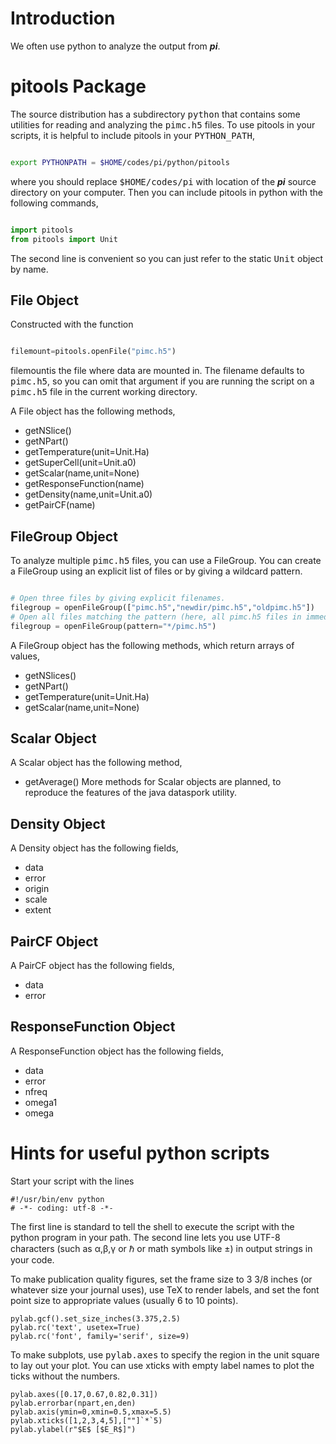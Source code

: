 # Introduction #

We often use python to analyze the output from **_pi_**.


# pitools Package #

The source distribution has a subdirectory <tt>python</tt> that contains some utilities for reading and analyzing the <tt>pimc.h5</tt> files. To use pitools in your scripts, it is helpful to include pitools in your <tt>PYTHON_PATH</tt>,
```sh

export PYTHONPATH = $HOME/codes/pi/python/pitools
```
where you should replace <tt>$HOME/codes/pi</tt> with location of the **_pi_** source directory on your computer.
Then you can include pitools in python with the following commands,
```py

import pitools
from pitools import Unit
```
The second line is convenient so you can just refer to the static <tt>Unit</tt> object by name.

## File Object ##

Constructed with the function
```py

filemount=pitools.openFile("pimc.h5")
```
filemountis the file where data are mounted in. The filename defaults to <tt>pimc.h5</tt>, so you can omit that argument if you are running the script on
a <tt>pimc.h5</tt> file in the current working directory.

A File object has the following methods,
  * getNSlice()
  * getNPart()
  * getTemperature(unit=Unit.Ha)
  * getSuperCell(unit=Unit.a0)
  * getScalar(name,unit=None)
  * getResponseFunction(name)
  * getDensity(name,unit=Unit.a0)
  * getPairCF(name)

## FileGroup Object ##

To analyze multiple <tt>pimc.h5</tt> files, you can use a FileGroup.
You can create a FileGroup using an explicit list of files or by giving a wildcard pattern.
```py

# Open three files by giving explicit filenames.
filegroup = openFileGroup(["pimc.h5","newdir/pimc.h5","oldpimc.h5"])
# Open all files matching the pattern (here, all pimc.h5 files in immediate subdirectories).
filegroup = openFileGroup(pattern="*/pimc.h5")
```

A FileGroup object has the following methods, which return arrays of values,
  * getNSlices()
  * getNPart()
  * getTemperature(unit=Unit.Ha)
  * getScalar(name,unit=None)

## Scalar Object ##
A Scalar object has the following method,
  * getAverage()
More methods for Scalar objects are planned, to reproduce the features of the java dataspork utility.

## Density Object ##
A Density object has the following fields,
  * data
  * error
  * origin
  * scale
  * extent

## PairCF Object ##
A PairCF object has the following fields,
  * data
  * error

## ResponseFunction Object ##
A ResponseFunction object has the following fields,
  * data
  * error
  * nfreq
  * omega1
  * omega

# Hints for useful python scripts #

Start your script with the lines
```
#!/usr/bin/env python
# -*- coding: utf-8 -*-
```
The first line is standard to tell the shell to execute the script with the python program in your path.
The second line lets you use UTF-8 characters (such as α,β,γ or ℏ or math symbols like ±) in output strings
in your code.

To make publication quality figures, set the frame size to 3 3/8 inches (or whatever size your journal uses),
use TeX to render labels, and set the font point size to appropriate values (usually 6 to 10 points).

```
pylab.gcf().set_size_inches(3.375,2.5)
pylab.rc('text', usetex=True)
pylab.rc('font', family='serif', size=9)
```

To make subplots, use <tt>pylab.axes</tt> to specify the region in the unit square to lay out your plot.
You can use xticks with empty label names to plot the ticks
without the numbers.
```
pylab.axes([0.17,0.67,0.82,0.31])
pylab.errorbar(npart,en,den)
pylab.axis(ymin=0,xmin=0.5,xmax=5.5)
pylab.xticks([1,2,3,4,5],[""]`*`5)
pylab.ylabel(r"$E$ [$E_R$]")
```